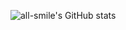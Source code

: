 ![all-smile's GitHub stats](https://github-readme-stats.vercel.app/api?zhf521=all-smile&show_icons=true&theme=tokyonight)
